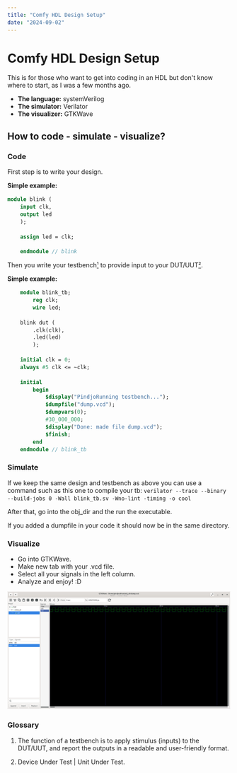```yaml
---
title: "Comfy HDL Design Setup"
date: "2024-09-02"
---
```


# Comfy HDL Design Setup

This is for those who want to get into coding in an HDL but don't know where to start, as I was a few months ago.

*   **The language:** systemVerilog
*   **The simulator:** Verilator
*   **The visualizer:** GTKWave

## How to code - simulate - visualize?

### Code

First step is to write your design.

**Simple example:**

```systemverilog
module blink ( 
    input clk,
    output led
    );

    assign led = clk;
    
    endmodule // blink
```

Then you write your testbench[¹](#glossary) to provide input to your DUT/UUT[²](#glossary).

**Simple example:**

```systemverilog
    module blink_tb;
        reg clk;
        wire led;

    blink dut (
        .clk(clk),
        .led(led)
        );
   
    initial clk = 0;
    always #5 clk <= ~clk;
  
    initial 
        begin
            $display("PindjoRunning testbench...");
            $dumpfile("dump.vcd");
            $dumpvars(0);
            #30_000_000;
            $display("Done: made file dump.vcd");
            $finish;
        end
    endmodule // blink_tb
```

### Simulate

If we keep the same design and testbench as above you can use a command such as this one to compile your tb: `verilator --trace --binary --build-jobs 0 -Wall blink_tb.sv -Wno-lint -timing -o cool`

After that, go into the obj\_dir and the run the executable.

If you added a dumpfile in your code it should now be in the same directory.

### Visualize

*   Go into GTKWave.
*   Make new tab with your .vcd file.
*   Select all your signals in the left column.
*   Analyze and enjoy! :D

![electrical waves](/src/assets/waves.png)

### Glossary

1.  The function of a testbench is to apply stimulus (inputs) to the DUT/UUT, and report the outputs in a readable and user-friendly format.
  
2.  Device Under Test | Unit Under Test.
